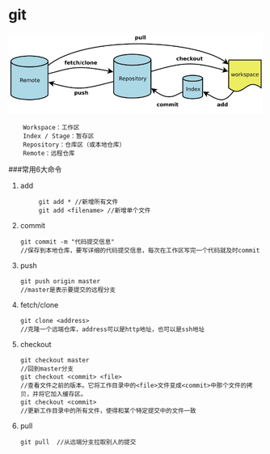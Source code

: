 # git

<!--
create time: 2015-12-10 10:00:52
Author: <TODO: liutian>

This file is created by Marboo<http://marboo.io> template file $MARBOO_HOME/.media/starts/default.md
本文件由 Marboo<http://marboo.io> 模板文件 $MARBOO_HOME/.media/starts/default.md 创建
-->

![git](img/git.jpg)

```
    Workspace：工作区
    Index / Stage：暂存区
    Repository：仓库区（或本地仓库）
    Remote：远程仓库
```
###常用6大命令
1. add

 
   ```
        git add * //新增所有文件
        git add <filename> //新增单个文件
    ```
2. commit


    ```
    git commit -m "代码提交信息" 
    //保存到本地仓库，要写详细的代码提交信息，每次在工作区写完一个代码就及时commit
    ```
3. push
 

    ```
    git push origin master 
    //master是表示要提交的远程分支
    ```
4. fetch/clone
 

    ```
    git clone <address>
    //克隆一个远端仓库，address可以是http地址，也可以是ssh地址
    ```
5. checkout
 

    ```
    git checkout master 
    //回到master分支
    git checkout <commit> <file> 
    //查看文件之前的版本。它将工作目录中的<file>文件变成<commit>中那个文件的拷贝，并将它加入缓存区。
    git checkout <commit>
    //更新工作目录中的所有文件，使得和某个特定提交中的文件一致
    ```
6. pull
 

    ```
    git pull  //从远端分支拉取别人的提交
    ```